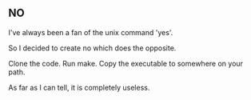 ## NO

I've always been a fan of the unix command 'yes'. 

So I decided to create no which does the opposite. 

Clone the code. Run make. Copy the executable to somewhere on your path.

As far as I can tell, it is completely useless. 


